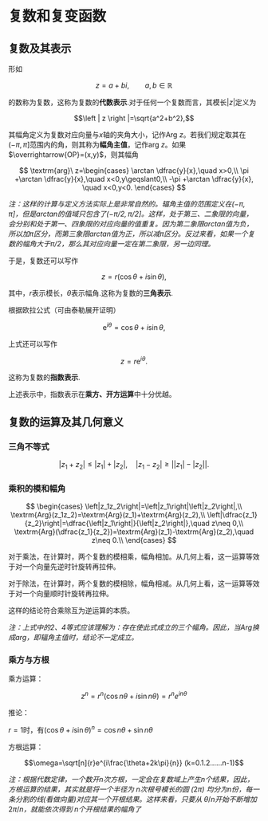 # 复数和复变函数

## 复数及其表示

形如

$$z=a+bi,\qquad a,b\in\mathbb{R}$$

的数称为复数，这称为复数的**代数表示**.对于任何一个复数而言，其模长$\left |z\right|$定义为

$$\left | z \right |=\sqrt{a^2+b^2},$$

其幅角定义为复数对应向量与$x$轴的夹角大小，记作$\textrm{Arg}\ z$。若我们规定取其在$(-\pi,\pi]$范围内的角，则其称为**幅角主值**，记作$\textrm{arg}\ z$。如果$\overrightarrow{OP}=(x,y)$，则其幅角

$$
\textrm{arg}\ z=\begin{cases}
    \arctan \dfrac{y}{x},\quad x>0,\\
    \pi +\arctan \dfrac{y}{x},\quad x<0,y\geqslant0,\\
    -\pi +\arctan \dfrac{y}{x}, \quad x<0,y<0.
\end{cases}
$$

*注：这样的计算与定义方法实际上是非常自然的。辐角主值的范围定义在$(-\pi,\pi]$，但是arctan的值域只包含了$(-\pi/2,\pi/2]$。这样，处于第三、二象限的向量，会分别和处于第一、四象限的对应向量的值重复。因为第二象限arctan值为负，所以加π区分，而第三象限arctan值为正，所以减π区分。反过来看，如果一个复数的幅角大于$\pi/2$，那么其对应向量一定在第二象限，另一边同理。*

于是，复数还可以写作

$$
z=r(\cos \theta +i\sin \theta),
$$

其中，$r$表示模长，$\theta$表示幅角.这称为复数的**三角表示**.

根据欧拉公式（可由泰勒展开证明）

$$
\textrm{e}^{i\theta} = \cos \theta+i\sin\theta,
$$

上式还可以写作

$$
z=r\textrm{e}^{i\theta}.
$$

这称为复数的**指数表示**.

上述表示中，指数表示在**乘方、开方运算**中十分优越。

## 复数的运算及其几何意义

### 三角不等式

$$
\left| z_1+z_2\right|\leqslant\left|z_1\right|+\left|z_2\right|,\quad \left| z_1-z_2\right|\geqslant\left|\left|z_1\right|-\left|z_2\right|\right|.
$$

### 乘积的模和幅角

$$
\begin{cases}
    \left|z_1z_2\right|=\left|z_1\right|\left|z_2\right|,\\
    \textrm{Arg}(z_1z_2)=\textrm{Arg}(z_1)+\textrm{Arg}(z_2),\\
    \left|\dfrac{z_1}{z_2}\right|=\dfrac{\left|z_1\right|}{\left|z_2\right|},\quad z\neq 0,\\
    \textrm{Arg}(\dfrac{z_1}{z_2})=\textrm{Arg}(z_1)-\textrm{Arg}(z_2),\quad z\neq 0.\\
\end{cases}
$$

对于乘法，在计算时，两个复数的模相乘，幅角相加。从几何上看，这一运算等效于对一个向量先逆时针旋转再拉伸。

对于除法，在计算时，两个复数的模相除，幅角相减。从几何上看，这一运算等效于对一个向量顺时针旋转再拉伸。

这样的结论符合乘除互为逆运算的本质。

*注：上式中的2、4等式应该理解为：存在使此式成立的三个幅角。因此，当Arg换成arg，即辐角主值时，结论不一定成立。*

### 乘方与方根

乘方运算：

$$z^n=r^n(\cos{n\theta}+i\sin{n\theta})=r^ne^{in\theta}$$

推论：

$r=1$时，有$(\cos{\theta}+i\sin{\theta})^n=\cos{n\theta}+\sin{n\theta}$

方根运算：

$$\omega=\sqrt[n]{r}e^{i\frac{\theta+2k\pi}{n}} (k=0.1.2......n-1)$$

*注：根据代数定律，一个数开n次方根，一定会在复数域上产生n个结果，因此，方根运算的结果，其实就是将一个半径为 n次根号模长的圆 (*$2\pi$*) 均分为n份，每一条分割的线(看做向量)对应其一个开根结果。这样来看，只要从* $\theta /n$*开始不断增加* $2\pi/n$*，就能依次得到 n个开根结果的幅角了*

